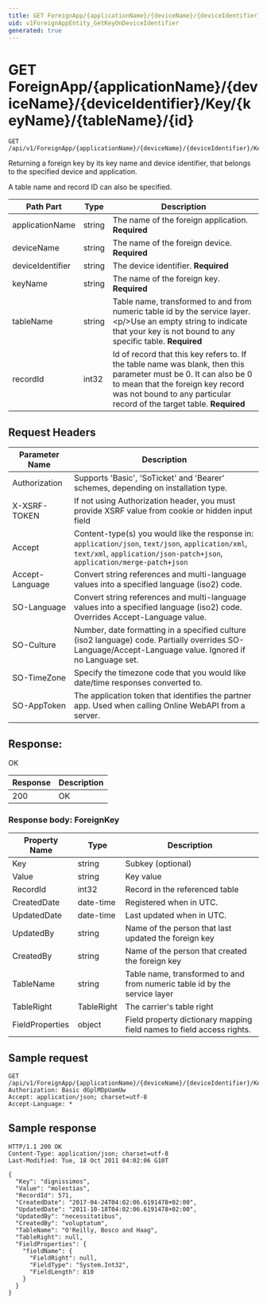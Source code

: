 ```yaml
---
title: GET ForeignApp/{applicationName}/{deviceName}/{deviceIdentifier}/Key/{keyName}/{tableName}/{id}
uid: v1ForeignAppEntity_GetKeyOnDeviceIdentifier
generated: true
---
```


# GET ForeignApp/{applicationName}/{deviceName}/{deviceIdentifier}/Key/{keyName}/{tableName}/{id}

```http
GET /api/v1/ForeignApp/{applicationName}/{deviceName}/{deviceIdentifier}/Key/{keyName}/{tableName}/{recordId}
```

Returning a foreign key by its key name and device identifier, that belongs to the specified device and application.


A table name and record ID can also be specified.





| Path Part | Type | Description |
|-----------|------|-------------|
| applicationName | string | The name of the foreign application. **Required** |
| deviceName | string | The name of the foreign device. **Required** |
| deviceIdentifier | string | The device identifier. **Required** |
| keyName | string | The name of the foreign key. **Required** |
| tableName | string | Table name, transformed to and from numeric table id by the service layer.&lt;p/&gt;Use an empty string to indicate that your key is not bound to any specific table. **Required** |
| recordId | int32 | Id of record that this key refers to. If the table name was blank, then this parameter must be 0. It can also be 0 to mean that the foreign key record was not bound to any particular record of the target table. **Required** |



## Request Headers

| Parameter Name | Description |
|----------------|-------------|
| Authorization  | Supports 'Basic', 'SoTicket' and 'Bearer' schemes, depending on installation type. |
| X-XSRF-TOKEN   | If not using Authorization header, you must provide XSRF value from cookie or hidden input field |
| Accept         | Content-type(s) you would like the response in: `application/json`, `text/json`, `application/xml`, `text/xml`, `application/json-patch+json`, `application/merge-patch+json` |
| Accept-Language | Convert string references and multi-language values into a specified language (iso2) code. |
| SO-Language | Convert string references and multi-language values into a specified language (iso2) code. Overrides Accept-Language value. |
| SO-Culture | Number, date formatting in a specified culture (iso2 language) code. Partially overrides SO-Language/Accept-Language value. Ignored if no Language set. |
| SO-TimeZone | Specify the timezone code that you would like date/time responses converted to. |
| SO-AppToken | The application token that identifies the partner app. Used when calling Online WebAPI from a server. |


## Response:

OK

| Response | Description |
|----------------|-------------|
| 200 | OK |

### Response body: ForeignKey

| Property Name | Type |  Description |
|----------------|------|--------------|
| Key | string | Subkey (optional) |
| Value | string | Key value |
| RecordId | int32 | Record in the referenced table |
| CreatedDate | date-time | Registered when  in UTC. |
| UpdatedDate | date-time | Last updated when  in UTC. |
| UpdatedBy | string | Name of the person that last updated the foreign key |
| CreatedBy | string | Name of the person that created the foreign key |
| TableName | string | Table name, transformed to and from numeric table id by the service layer |
| TableRight | TableRight | The carrier's table right |
| FieldProperties | object | Field property dictionary mapping field names to field access rights. |

## Sample request

```http!
GET /api/v1/ForeignApp/{applicationName}/{deviceName}/{deviceIdentifier}/Key/{keyName}/{tableName}/{recordId}
Authorization: Basic dGplMDpUamUw
Accept: application/json; charset=utf-8
Accept-Language: *
```

## Sample response

```http_
HTTP/1.1 200 OK
Content-Type: application/json; charset=utf-8
Last-Modified: Tue, 18 Oct 2011 04:02:06 G10T

{
  "Key": "dignissimos",
  "Value": "molestias",
  "RecordId": 571,
  "CreatedDate": "2017-04-24T04:02:06.6191478+02:00",
  "UpdatedDate": "2011-10-18T04:02:06.6191478+02:00",
  "UpdatedBy": "necessitatibus",
  "CreatedBy": "voluptatum",
  "TableName": "O'Reilly, Bosco and Haag",
  "TableRight": null,
  "FieldProperties": {
    "fieldName": {
      "FieldRight": null,
      "FieldType": "System.Int32",
      "FieldLength": 810
    }
  }
}
```